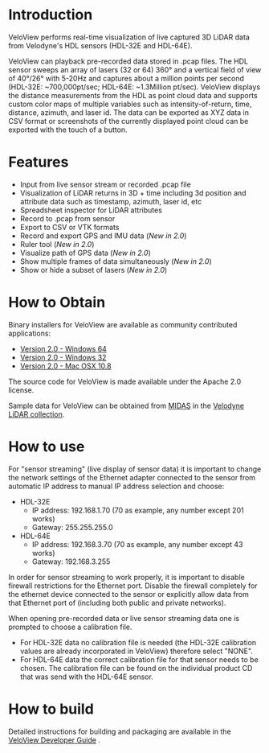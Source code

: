 # Introduction

VeloView performs real-time visualization of live captured 3D LiDAR data
from Velodyne's HDL sensors (HDL-32E and HDL-64E).

VeloView can playback pre-recorded data stored in .pcap files. The HDL
sensor sweeps an array of lasers (32 or 64) 360&deg; and a vertical field of
view of 40&deg;/26&deg; with 5-20Hz and captures about a million points per
second (HDL-32E: ~700,000pt/sec; HDL-64E: ~1.3Million pt/sec).
VeloView displays the distance measurements from the HDL as point cloud
data and supports custom color maps of multiple variables such as
intensity-of-return, time, distance, azimuth, and laser id. The data can
be exported as XYZ data in CSV format or screenshots of the currently
displayed point cloud can be exported with the touch of a button.

# Features

-   Input from live sensor stream or recorded .pcap file
-   Visualization of LiDAR returns in 3D + time including 3d position
    and attribute data such as timestamp, azimuth, laser id, etc
-   Spreadsheet inspector for LiDAR attributes
-   Record to .pcap from sensor
-   Export to CSV or VTK formats
-   Record and export GPS and IMU data (*New in 2.0*)
-   Ruler tool (*New in 2.0*)
-   Visualize path of GPS data (*New in 2.0*)
-   Show multiple frames of data simultaneously (*New in 2.0*)
-   Show or hide a subset of lasers (*New in 2.0*)

# How to Obtain

Binary installers for VeloView are available as community contributed
applications:

* [Version 2.0 - Windows 64](http://www.paraview.org/paraview-downloads/download.php?submit=Download&version=v4.1&type=app&os=win64&downloadFile=VeloView-2.0.0-31032014-Windows-64bit.exe)
* [Version 2.0 - Windows 32](http://www.paraview.org/paraview-downloads/download.php?submit=Download&version=v4.1&type=app&os=win32&downloadFile=VeloView-2.0.0-31032014-Windows-32bit.exe)
* [Version 2.0 - Mac OSX 10.8](http://www.paraview.org/paraview-downloads/download.php?submit=Download&version=v4.1&type=app&os=osx&downloadFile=VeloView-2.0.0-31032014-Darwin-64bit.dmg)

The source code for VeloView is made available under the Apache 2.0
license.

Sample data for VeloView can be obtained from
[MIDAS](http://www.midasplatform.org/) in the
[Velodyne LiDAR
collection](http://midas3.kitware.com/midas/community/29).

# How to use

For "sensor streaming" (live display of sensor data) it
is important to change the network settings of the Ethernet adapter
connected to the sensor from automatic IP address to manual IP address
selection and choose:

* HDL-32E
  * IP address: 192.168.1.70 (70 as example, any number except 201 works)
  * Gateway: 255.255.255.0
* HDL-64E
  * IP address: 192.168.3.70 (70 as example, any number except 43 works)
  * Gateway: 192.168.3.255

In order for sensor streaming to work properly, it is important to
disable firewall restrictions for the Ethernet port. Disable the
firewall completely for the ethernet device connected to the sensor or
explicitly allow data from that Ethernet port of (including both public
and private networks).

When opening pre-recorded data or live sensor streaming data one is
prompted to choose a calibration file.

* For HDL-32E data no calibration
file is needed (the HDL-32E calibration values are already incorporated
in VeloView) therefore select "NONE".
* For HDL-64E data the correct
calibration file for that sensor needs to be chosen. The calibration
file can be found on the individual product CD that was send with the
HDL-64E sensor.

# How to build

Detailed instructions for building and packaging are available in the
[VeloView Developer Guide](Documentation/VeloView_Developer_Guide.md) .
